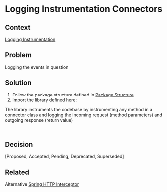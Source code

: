 # Logging Instrumentation Connectors

## Context
[Logging Instrumentation](../../intrumentation.md)

## Problem
Logging the events in question

## Solution
1. Follow the package structure defined in [Package Structure](../../../code%20styles/package-structure.md)
2. Import the library defined here: 

The library instruments the codebase by instrumenting any method in a connector class and logging the incoming request
(method parameters) and outgoing response (return value)

```agsl


```


## Decision
[Proposed, Accepted, Pending, Deprecated, Superseded]

## Related
Alternative [Spring HTTP Interceptor](spring-http-interceptor.md)  
